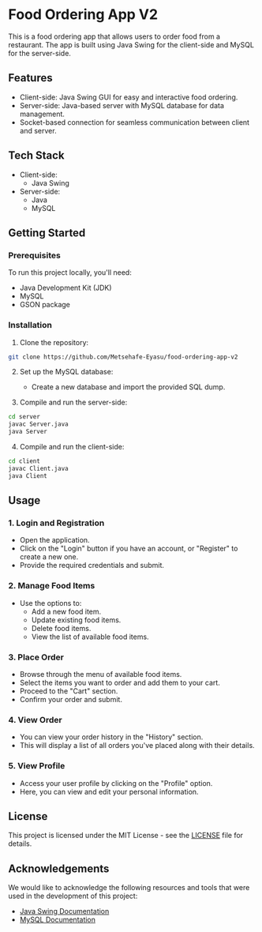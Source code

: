 # Food Ordering App V2

This is a food ordering app that allows users to order food from a restaurant. The app is built using Java Swing for the client-side and MySQL for the server-side.

## Features

- Client-side: Java Swing GUI for easy and interactive food ordering.
- Server-side: Java-based server with MySQL database for data management.
- Socket-based connection for seamless communication between client and server.

## Tech Stack

- Client-side:
  - Java Swing
- Server-side:
  - Java
  - MySQL

## Getting Started

### Prerequisites

To run this project locally, you'll need:

- Java Development Kit (JDK)
- MySQL
- GSON package

### Installation

1. Clone the repository:

```bash
git clone https://github.com/Metsehafe-Eyasu/food-ordering-app-v2
```

2. Set up the MySQL database:

   - Create a new database and import the provided SQL dump.

3. Compile and run the server-side:

```bash
cd server
javac Server.java
java Server
```

4. Compile and run the client-side:

```bash
cd client
javac Client.java
java Client
```

## Usage

### 1. Login and Registration

- Open the application.
- Click on the "Login" button if you have an account, or "Register" to create a new one.
- Provide the required credentials and submit.

### 2. Manage Food Items

- Use the options to:
  - Add a new food item.
  - Update existing food items.
  - Delete food items.
  - View the list of available food items.

### 3. Place Order

- Browse through the menu of available food items.
- Select the items you want to order and add them to your cart.
- Proceed to the "Cart" section.
- Confirm your order and submit.

### 4. View Order

- You can view your order history in the "History" section.
- This will display a list of all orders you've placed along with their details.

### 5. View Profile

- Access your user profile by clicking on the "Profile" option.
- Here, you can view and edit your personal information.

## License

This project is licensed under the MIT License - see the [LICENSE](LICENSE) file for details.

## Acknowledgements

We would like to acknowledge the following resources and tools that were used in the development of this project:

- [Java Swing Documentation](https://docs.oracle.com/javase/8/docs/technotes/guides/swing/)
- [MySQL Documentation](https://dev.mysql.com/doc/)
